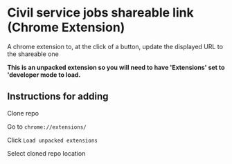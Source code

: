 # Civil service jobs shareable link (Chrome Extension)

A chrome extension to, at the click of a button, update the displayed URL to the shareable one

**This is an unpacked extension so you will need to have 'Extensions' set to 'developer mode to load.**

## Instructions for adding

Clone repo

Go to `chrome://extensions/`

Click `Load unpacked extensions`

Select cloned repo location
